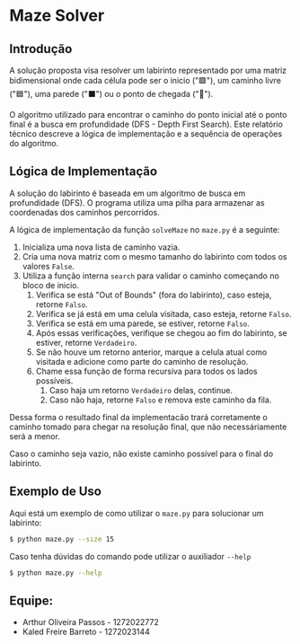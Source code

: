# Maze Solver

## Introdução
A solução proposta visa resolver um labirinto representado por uma matriz bidimensional onde cada célula pode ser o inicio ("🟩"), um caminho livre ("🟦"), uma parede ("⬛") ou o ponto de chegada ("🏁"). 

O algoritmo utilizado para encontrar o caminho do ponto inicial até o ponto final é a busca em profundidade (DFS - Depth First Search). Este relatório técnico descreve a lógica de implementação e a sequência de operações do algoritmo.

## Lógica de Implementação
A solução do labirinto é baseada em um algoritmo de busca em profundidade (DFS). O programa utiliza uma pilha para armazenar as coordenadas dos caminhos percorridos. 

A lógica de implementação da função `solveMaze` no `maze.py` é a seguinte:

1. Inicializa uma nova lista de caminho vazia.
2. Cria uma nova matriz com o mesmo tamanho do labirinto com todos os valores `False`.
3. Utiliza a função interna `search` para validar o caminho começando no bloco de inicio.
    1. Verifica se está "Out of Bounds" (fora do labirinto), caso esteja, retorne `Falso`.
    2. Verifica se já está em uma celula visitada, caso esteja, retorne `Falso`.
    3. Verifica se está em uma parede, se estiver, retorne `Falso`.
    4. Após essas verificações, verifique se chegou ao fim do labirinto, se estiver, retorne `Verdadeiro`.
    5. Se não houve um retorno anterior, marque a celula atual como visitada e adicione como parte do caminho de resolução.
    6. Chame essa função de forma recursiva para todos os lados possíveis.
        1. Caso haja um retorno `Verdadeiro` delas, continue.
        2. Caso não haja, retorne `Falso` e remova este caminho da fila.

Dessa forma o resultado final da implementacão trará corretamente o caminho tomado para chegar na resolução final, que não necessáriamente será a menor.

Caso o caminho seja vazio, não existe caminho possível para o final do labirinto.

## Exemplo de Uso
Aqui está um exemplo de como utilizar o `maze.py` para solucionar um labirinto:

```sh
$ python maze.py --size 15
```

Caso tenha dúvidas do comando pode utilizar o auxiliador `--help`

```sh
$ python maze.py --help
```

## Equipe:
- Arthur Oliveira Passos - 1272022772
- Kaled Freire Barreto - 1272023144
